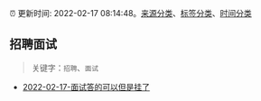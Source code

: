 :alarm_clock: 更新时间: 2022-02-17 08:14:48。[来源分类](../README.md)、[标签分类](../TAGS.md)、[时间分类](../TIMELINE.md)

## 招聘面试


> 关键字：`招聘`、`面试`



- [2022-02-17-面试答的可以但是挂了](https://www.v2ex.com/t/834531) 